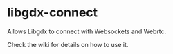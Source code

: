 libgdx-connect
==============

Allows Libgdx to connect with Websockets and Webrtc.

Check the wiki for details on how to use it.